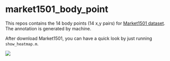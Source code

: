 # market1501_body_point

This repos contains the 14 body points (14 x,y pairs) for [Market1501 dataset](http://www.liangzheng.org/Project/project_reid.html). The annotation is generated by machine.

After download Market1501, you can have a quick look by just running `show_heatmap.m`.

![](https://github.com/layumi/market1501_body_point/blob/master/sample.bmp)
